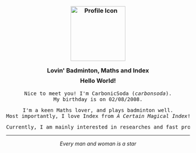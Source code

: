<h3 align="center" style="margin-bottom: -15px">
	<img src="https://avatars.githubusercontent.com/u/156987370" width="150" alt="Profile Icon">
	<p></p>
  Lovin' Badminton, Maths and Index
</h3>
<h3 align="center">Hello World!</h3>

<pre align="center">
Nice to meet you! I'm CarbonicSoda (<i>carbonsoda</i>).
My birthday is on 02/08/2008.
</pre>

<pre align="center">
I'm a keen Maths lover, and plays badminton well.
Most importantly, I love Index from <i>A Certain Magical Index</i>!
</pre>

<pre align="center">
Currently, I am mainly interested in researches and fast project prototyping.
</pre>

---

<p align="center"><i>Every man and woman is a star</i></p>
